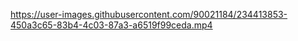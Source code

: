 
https://user-images.githubusercontent.com/90021184/234413853-450a3c65-83b4-4c03-87a3-a6519f99ceda.mp4
